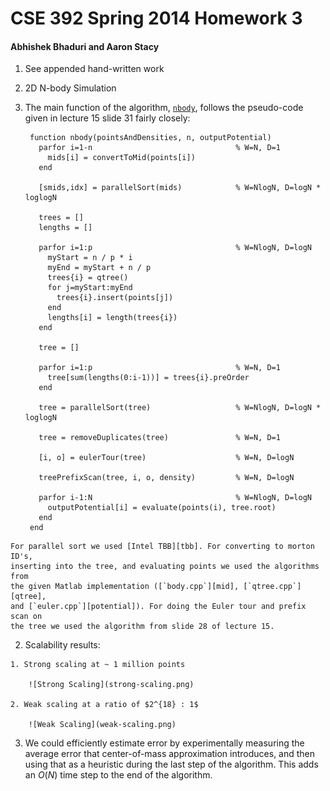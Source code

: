# CSE 392 Spring 2014 Homework 3

#### Abhishek Bhaduri and Aaron Stacy

1. See appended hand-written work

2. 2D N-body Simulation

  1. The main function of the algorithm, [`nbody`][nbody], follows the
  pseudo-code given in lecture 15 slide 31 fairly closely:

          function nbody(pointsAndDensities, n, outputPotential)
            parfor i=1-n                                % W=N, D=1
              mids[i] = convertToMid(points[i])
            end

            [smids,idx] = parallelSort(mids)            % W=NlogN, D=logN * loglogN

            trees = []
            lengths = []

            parfor i=1:p                                % W=NlogN, D=logN
              myStart = n / p * i
              myEnd = myStart + n / p
              trees{i} = qtree()
              for j=myStart:myEnd
                trees{i}.insert(points[j])
              end
              lengths[i] = length(trees{i})
            end

            tree = []

            parfor i=1:p                                % W=N, D=1
              tree[sum(lengths(0:i-1))] = trees{i}.preOrder
            end

            tree = parallelSort(tree)                   % W=NlogN, D=logN * loglogN

            tree = removeDuplicates(tree)               % W=N, D=1

            [i, o] = eulerTour(tree)                    % W=N, D=logN

            treePrefixScan(tree, i, o, density)         % W=N, D=logN

            parfor i-1:N                                % W=NlogN, D=logN
              outputPotential[i] = evaluate(points(i), tree.root)
            end
          end

    For parallel sort we used [Intel TBB][tbb]. For converting to morton ID's,
    inserting into the tree, and evaluating points we used the algorithms from
    the given Matlab implementation ([`body.cpp`][mid], [`qtree.cpp`][qtree],
    and [`euler.cpp`][potential]). For doing the Euler tour and prefix scan on
    the tree we used the algorithm from slide 28 of lecture 15.

  2. Scalability results:

    1. Strong scaling at ~ 1 million points

        ![Strong Scaling](strong-scaling.png)

    2. Weak scaling at a ratio of $2^{18} : 1$

        ![Weak Scaling](weak-scaling.png)

  3. We could efficiently estimate error by experimentally measuring the
  average error that center-of-mass approximation introduces, and then using
  that as a heuristic during the last step of the algorithm. This adds an
  $O(N)$ time step to the end of the algorithm.

[nbody]: https://github.com/aaronj1335/cse392-hw3/blob/master/src/nbody.cpp#L35
[tbb]: https://www.threadingbuildingblocks.org
[mid]: https://github.com/aaronj1335/cse392-hw3/blob/master/src/body.cpp#L80
[qtree]: https://github.com/aaronj1335/cse392-hw3/blob/master/src/qtree.cpp#L50
[potential]: https://github.com/aaronj1335/cse392-hw3/blob/master/src/euler.cpp#L29
